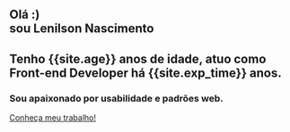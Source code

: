 <section id="home" class="blue accent-4 home">
	<div class="container">
		<h1 class="white-text center-align">Olá :) <br/> sou Lenilson Nascimento</h1>
		<h2 class="white-text center-align">Tenho {{site.age}} anos de idade, atuo como Front-end Developer há {{site.exp_time}} anos.</h2>
		<h3 class="white-text center-align">Sou apaixonado por usabilidade e padrões web.</h3>
		<div class="center-align">
			<a class="waves-effect blue accent-3 btn-large" href="#skills" id="start-button">Conheça meu trabalho!</a>
		</div>
	</div>
</section>

